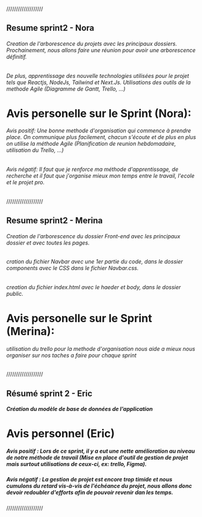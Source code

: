 ///////////////////

## Resume sprint2 - Nora

###### Creation de l'arborescence du projets avec les principaux dossiers. Prochainement, nous allons faire une réunion pour avoir une arborescence définitif.

###### De plus, apprentissage des nouvelle technologies utilisées pour le projet tels que Reactjs, NodeJs, Tailwind et Next.Js. Utilisations des outils de la methode Agile (Diagramme de Gantt, Trello, ...)

# Avis personelle sur le Sprint (Nora):

###### Avis positif: Une bonne methode d'organisation qui commence à prendre place. On communique plus facilement, chacun s'écoute et de plus en plus on utilise la méthode Agile (Planification de reunion hebdomadaire, utilisation du Trello, ...)

###### Avis négatif: Il faut que je renforce ma méthode d'apprentissage, de recherche et il faut que j'organise mieux mon temps entre le travail, l'ecole et le projet pro.

///////////////////

## Resume sprint2 - Merina

###### Creation de l'arborescence du dossier Front-end avec les principaux dossier et avec toutes les pages.

###### cration du fichier Navbar avec une 1er partie du code, dans le dossier components avec le CSS dans le fichier Navbar.css.

###### creation du fichier index.html avec le haeder et body, dans le dossier public.

# Avis personelle sur le Sprint (Merina):

###### utilisation du trello pour la methode d'organisation nous aide a mieux nous organiser sur nos taches a faire pour chaque sprint

///////////////////

## Résumé sprint 2 - Eric

##### Création du modèle de base de données de l'application

# Avis personnel (Eric)

##### Avis positif : Lors de ce sprint, il y a eut une nette amélioration au niveau de notre méthode de travail (Mise en place d'outil de gestion de projet mais surtout utilisations de ceux-ci, ex: trello, Figma).

##### Avis négatif : La gestion de projet est encore trop timide et nous cumulons du retard vis-à-vis de l'échéance du projet, nous allons donc devoir redoubler d'efforts afin de pouvoir revenir dan les temps.

///////////////////
